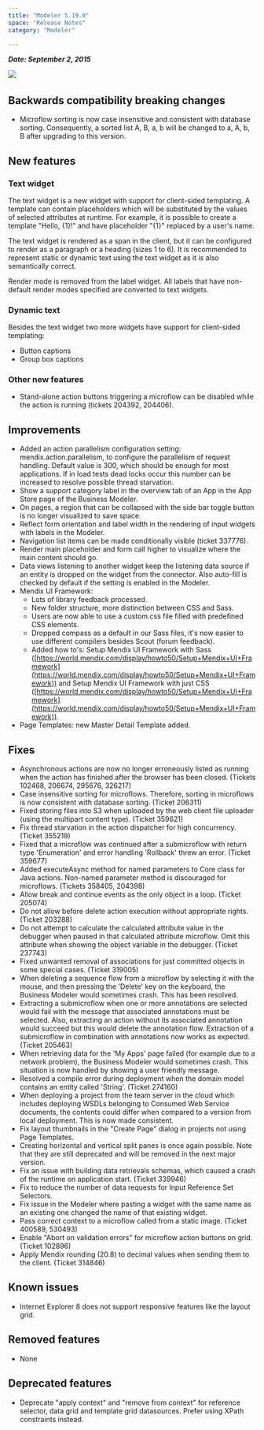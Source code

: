 ```yaml
---
title: "Modeler 5.19.0"
space: "Release Notes"
category: "Modeler"

---
```


***Date: September 2, 2015***

[![](attachments/819203/14385428.png)](https://appstore.home.mendix.com/link/modelers/5.19.0)  

## Backwards compatibility breaking changes

*   Microflow sorting is now case insensitive and consistent with database sorting. Consequently, a sorted list A, B, a, b will be changed to a, A, b, B after upgrading to this version.

## New features

### Text widget

The text widget is a new widget with support for client-sided templating. A template can contain placeholders which will be substituted by the values of selected attributes at runtime. For example, it is possible to create a template "Hello, {1}!" and have placeholder "{1}" replaced by a user's name.

The text widget is rendered as a span in the client, but it can be configured to render as a paragraph or a heading (sizes 1 to 6). It is recommended to represent static or dynamic text using the text widget as it is also semantically correct.

Render mode is removed from the label widget. All labels that have non-default render modes specified are converted to text widgets.

### Dynamic text

Besides the text widget two more widgets have support for client-sided templating:

*   Button captions
*   Group box captions

### Other new features

*   Stand-alone action buttons triggering a microflow can be disabled while the action is running (tickets 204392, 204406).

## Improvements

*   Added an action parallelism configuration setting: mendix.action.parallelism, to configure the parallelism of request handling. Default value is 300, which should be enough for most applications. If in load tests dead locks occur this number can be increased to resolve possible thread starvation.
*   Show a support category label in the overview tab of an App in the App Store page of the Business Modeler.
*   On pages, a region that can be collapsed with the side bar toggle button is no longer visualized to save space.
*   Reflect form orientation and label width in the rendering of input widgets with labels in the Modeler.
*   Navigation list items can be made conditionally visible (ticket 337776).
*   Render main placeholder and form call higher to visualize where the main content should go.
*   Data views listening to another widget keep the listening data source if an entity is dropped on the widget from the connector. Also auto-fill is checked by default if the setting is enabled in the Modeler.
*   Mendix UI Framework:
    *   Lots of library feedback processed.
    *   New folder structure, more distinction between CSS and Sass.
    *   Users are now able to use a custom.css file filled with predefined CSS elements.
    *   Dropped compass as a default in our Sass files, it's now easier to use different compilers besides Scout (forum feedback).
    *   Added how to's: Setup Mendix UI Framework with Sass ([https://world.mendix.com/display/howto50/Setup+Mendix+UI+Framework](https://world.mendix.com/display/howto50/Setup+Mendix+UI+Framework)) and Setup Mendix UI Framework with just CSS ([https://world.mendix.com/display/howto50/Setup+Mendix+UI+Framework](https://world.mendix.com/display/howto50/Setup+Mendix+UI+Framework)).
*   Page Templates: new Master Detail Template added.

## Fixes

*   Asynchronous actions are now no longer erroneously listed as running when the action has finished after the browser has been closed. (Tickets 102468, 206674, 295676, 326217)
*   Case insensitive sorting for microflows. Therefore, sorting in microflows is now consistent with database sorting. (Ticket 206311)
*   Fixed storing files into S3 when uploaded by the web client file uploader (using the multipart content type). (Ticket 359621)
*   Fix thread starvation in the action dispatcher for high concurrency. (Ticket 355219)
*   Fixed that a microflow was continued after a submicroflow with return type 'Enumeration' and error handling 'Rollback' threw an error. (Ticket 359677)
*   Added executeAsync method for named parameters to Core class for Java actions. Non-named parameter method is discouraged for microflows. (Tickets 358405, 204398)
*   Allow break and continue events as the only object in a loop. (Ticket 205074)
*   Do not allow before delete action execution without appropriate rights. (Ticket 203288)
*   Do not attempt to calculate the calculated attribute value in the debugger when paused in that calculated attribute microflow. Omit this attribute when showing the object variable in the debugger. (Ticket 237743)
*   Fixed unwanted removal of associations for just committed objects in some special cases. (Ticket 319005)
*   When deleting a sequence flow from a microflow by selecting it with the mouse, and then pressing the 'Delete' key on the keyboard, the Business Modeler would sometimes crash. This has been resolved.
*   Extracting a submicroflow when one or more annotations are selected would fail with the message that associated annotations must be selected. Also, extracting an action without its associated annotation would succeed but this would delete the annotation flow. Extraction of a submicroflow in combination with annotations now works as expected. (Ticket 205463)
*   When retrieving data for the 'My Apps' page failed (for example due to a network problem), the Business Modeler would sometimes crash. This situation is now handled by showing a user friendly message.
*   Resolved a compile error during deployment when the domain model contains an entity called 'String'. (Ticket 274160)
*   When deploying a project from the team server in the cloud which includes deploying WSDLs belonging to Consumed Web Service documents, the contents could differ when compared to a version from local deployment. This is now made consistent.
*   Fix layout thumbnails in the "Create Page" dialog in projects not using Page Templates.
*   Creating horizontal and vertical split panes is once again possible. Note that they are still deprecated and will be removed in the next major version.
*   Fix an issue with building data retrievals schemas, which caused a crash of the runtime on application start. (Ticket 339946)
*   Fix to reduce the number of data requests for Input Reference Set Selectors.
*   Fix issue in the Modeler where pasting a widget with the same name as an existing one changed the name of that existing widget.
*   Pass correct context to a microflow called from a static image. (Ticket 400589, 530493)
*   Enable "Abort on validation errors" for microflow action buttons on grid. (Ticket 102896)
*   Apply Mendix rounding (20.8) to decimal values when sending them to the client. (Ticket 314846)

## Known issues

*   Internet Explorer 8 does not support responsive features like the layout grid.

## Removed features

*   None

## Deprecated features

*   Deprecate "apply context" and "remove from context" for reference selector, data grid and template grid datasources. Prefer using XPath constraints instead.